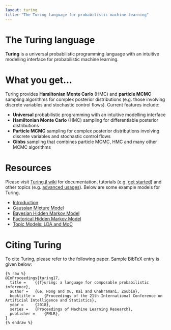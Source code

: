 ```yaml
---
layout: turing
title: "The Turing language for probabilistic machine learning"
---
```


# The Turing language

**Turing** is a universal probabilistic programming language with an intuitive modelling interface for probabilistic machine learning.

# What you get...

Turing provides **Hamiltonian Monte Carlo** (HMC) and **particle MCMC** sampling algorithms for complex posterior distributions (e.g. those involving discrete variables and stochastic control flows). Current features include:

- **Universal** probabilistic programming with an intuitive modelling interface
- **Hamiltonian Monte Carlo** (HMC) sampling for differentiable posterior distributions
- **Particle MCMC** sampling for complex posterior distributions involving discrete variables and stochastic control flows
- **Gibbs** sampling that combines particle MCMC,  HMC and many other MCMC algorithms

# Resources

Please visit [Turing.jl wiki](https://github.com/yebai/Turing.jl/wiki) for documentation, tutorials (e.g. [get started](https://github.com/yebai/Turing.jl/wiki/Get-started)) and other topics (e.g. [advanced usages](https://github.com/yebai/Turing.jl/wiki/Advanced-usages)). Below are some example models for Turing.

- [Introduction](https://nbviewer.jupyter.org/github/yebai/Turing.jl/blob/master/example-models/notebooks/Introduction.ipynb)
- [Gaussian Mixture Model](https://nbviewer.jupyter.org/github/yebai/Turing.jl/blob/master/example-models/notebooks/GMM.ipynb)
- [Bayesian Hidden Markov Model](https://nbviewer.jupyter.org/github/yebai/Turing.jl/blob/master/example-models/notebooks/BayesHmm.ipynb)
- [Factorical Hidden Markov Model](https://nbviewer.jupyter.org/github/yebai/Turing.jl/blob/master/example-models/notebooks/FHMM.ipynb)
- [Topic Models: LDA and MoC](https://nbviewer.jupyter.org/github/yebai/Turing.jl/blob/master/example-models/notebooks/TopicModels.ipynb)

# Citing Turing

To cite Turing, please refer to the following paper. Sample BibTeX entry is given below:

```
{% raw %}
@InProceedings{turing17,
  title = 	 {{T}uring: a language for composable probabilistic inference},
  author = 	 {Ge, Hong and Xu, Kai and Ghahramani, Zoubin},
  booktitle = 	 {Proceedings of the 21th International Conference on Artificial Intelligence and Statistics},
  year = 	 {2018},
  series = 	 {Proceedings of Machine Learning Research},
  publisher = 	 {PMLR},
}
{% endraw %}
```
